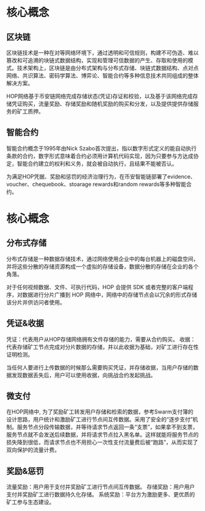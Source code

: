 # 核心概念

## 区块链

区块链技术是一种在对等网络环境下，通过透明和可信规则，构建不可伪造、难以篡改和可追溯的块链式数据结构，实现和管理可信数据的产生、存取和使用的模式。技术架构上，区块链是由分布式架构与分布式存储、块链式数据结构、点对点网络、共识算法、密码学算法、博弈论、智能合约等多种信息技术共同组成的整体解决方案。

HOP网络基于币安链网络完成存储状态(凭证)存证和校验，以及基于该网络完成存储凭证购买，流量奖励、存储奖励和随机奖励的购买和分发，以及提供提供存储服务的矿工质押。

## 智能合约
智能合约概念于1995年由Nick Szabo首次提出，指以数字形式定义的能自动执行条款的合约，数字形式意味着合约必须用计算机代码实现，因为只要参与方达成协定，智能合约建立的权利和义务，就会被自动执行，且结果不能被否认。

为满足HOP凭据、奖励和惩罚的经济治理行为，在币安智能链部署了evidence、voucher、chequebook、stoarage rewards和random rewards等多种智能合约。

# 核心概念

## 分布式存储

分布式存储是一种数据存储技术，通过网络使用企业中的每台机器上的磁盘空间，并将这些分散的存储资源构成一个虚拟的存储设备，数据分散的存储在企业的各个角落。

对于任何视频数据、文件、可执行代码，HOP 会提供 SDK 或者完整的客户端程序，对数据进行分片广播到 HOP 网络中，网络中的存储节点会以冗余的形式存储该分片并供访问者使用。

## 凭证&收据
凭证：代表用户从HOP存储网络拥有文件存储的能力，需要从合约购买。
收据：代表存储矿工节点完成对分片数据的存储，并以此收据为基础，对矿工进行存在性证明检测。

当任何人要进行上传数据的时候那么需要购买凭证，并存储收据，当用户存储的数据发现数据丢失后，用户可以使用收据，向挑战合约发起挑战。

## 微支付
在HOP网络中, 为了奖励矿工转发用户存储和检索的数据，参考Swarm支付簿的设计思路，用户统计和激励矿工进行节点间互传数据。采用了安全的“逐步支付”机制。服务节点分段传输数据，并等待请求节点返回一条“支票”，如果拿不到支票，服务节点就不会发送后续数据，并将请求节点拉入黑名单。这样就能将服务节点的损失降到很低，而请求节点也不用担心一次性支付流量费后被“跑路”，从而实现了双向保护的流量计费。

## 奖励&惩罚
流量奖励：用户用于支付并奖励矿工进行节点间互传数据。
存储奖励：用户用户支付并奖励矿工进行数据持久化存储。
系统奖励：平台方为激励更多、更优质的矿工参与生态建设。
